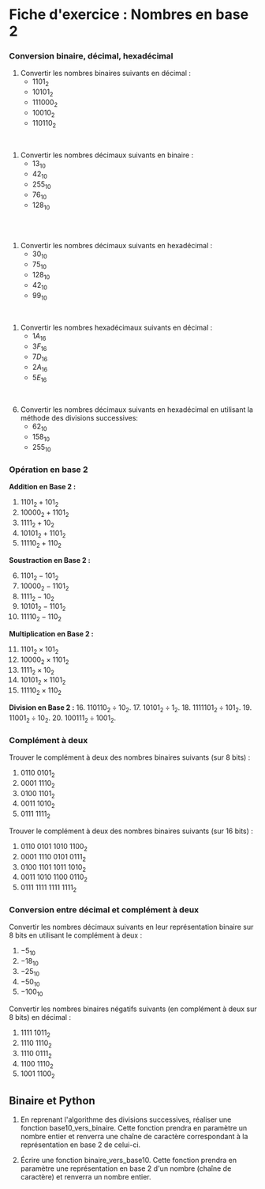 # Fiche d'exercice : Nombres en base 2

### Conversion binaire, décimal, hexadécimal

1. Convertir les nombres binaires suivants en décimal :
   - $1101_{2}$
   - $10101_{2}$
   - $111000_{2}$
   - $10010_{2}$
   - $110110_{2}$
<br/>

1. Convertir les nombres décimaux suivants en binaire :
   - $13_{10}$
   - $42_{10}$
   - $255_{10}$
   - $76_{10}$
   - $128_{10}$
  
<br/>

<br/>

1. Convertir les nombres décimaux suivants en hexadécimal :
   - $30_{10}$
   - $75_{10}$
   - $128_{10}$
   - $42_{10}$
   - $99_{10}$
<br/>

1. Convertir les nombres hexadécimaux suivants en décimal :
   - $1A_{16}$
   - $3F_{16}$
   - $7D_{16}$
   - $2A_{16}$
   - $5E_{16}$

<br/>

6. Convertir les nombres décimaux suivants en hexadécimal en utilisant la méthode des divisions successives:
   - $62_{10}$
   - $158_{10}$
   - $255_{10}$

### Opération en base 2

**Addition en Base 2 :**

1. $1101_{2} + 101_{2}$
2. $10000_{2} + 1101_{2}$
3. $1111_{2} + 10_{2}$
4. $10101_{2} + 1101_{2}$
5. $11110_{2} + 110_{2}$

**Soustraction en Base 2 :**

6. $1101_{2} - 101_{2}$
7. $10000_{2} - 1101_{2}$
8. $1111_{2} - 10_{2}$
9. $10101_{2} - 1101_{2}$
10. $11110_{2} - 110_{2}$

**Multiplication en Base 2 :**

11. $1101_{2} \times 101_{2}$
12. $10000_{2} \times 1101_{2}$
13. $1111_{2} \times 10_{2}$
14. $10101_{2} \times 1101_{2}$
15. $11110_{2} \times 110_{2}$
  
**Division en Base 2 :**
16. $110110_{2} \div10_{2}$.
17. $10101_{2} \div1_{2}$.
18. $1111101_{2} \div 101_{2}$.
19. $11001_{2} \div10_{2}$.
20. $100111_{2} \div1001_{2}$.

### Complément à deux

Trouver le complément à deux des nombres binaires suivants (sur 8 bits) :

1. $0110\ 0101_{2}$
2. $0001\ 1110_{2}$
3. $0100\ 1101_{2}$
4. $0011\ 1010_{2}$
5. $0111\ 1111_{2}$

Trouver le complément à deux des nombres binaires suivants (sur 16 bits) :

1. $0110\ 0101\ 1010\ 1100_{2}$
2. $0001\ 1110\ 0101\ 0111_{2}$
3. $0100\ 1101\ 1011\ 1010_{2}$
4. $0011\ 1010\ 1100\ 0110_{2}$
5. $0111\ 1111\ 1111\ 1111_{2}$

### Conversion entre décimal et complément à deux

Convertir les nombres décimaux suivants en leur représentation binaire sur 8 bits en utilisant le complément à deux :

1. $-5_{10}$
2. $-18_{10}$
3. $-25_{10}$
4. $-50_{10}$
5. $-100_{10}$

Convertir les nombres binaires négatifs suivants (en complément à deux sur 8 bits) en décimal :

1. $1111\ 1011_{2}$
2. $1110\ 1110_{2}$
3. $1110\ 0111_{2}$
4. $1100\ 1110_{2}$
5. $1001\ 1100_{2}$

## Binaire et Python

1. En reprenant l'algorithme des divisions successives, réaliser une fonction base10_vers_binaire. Cette fonction prendra en paramètre un nombre entier et renverra une chaîne de caractère correspondant à la représentation en base 2 de celui-ci.

2. Écrire une fonction binaire_vers_base10. Cette fonction prendra en paramètre une représentation en base 2 d'un nombre (chaîne de caractère) et renverra un nombre entier.